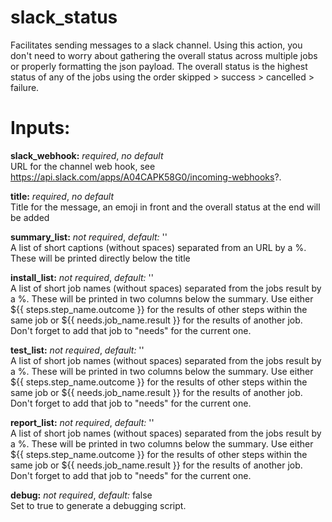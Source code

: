 # slack_status
Facilitates sending messages to a slack channel. Using this action, you don't need to worry about gathering the
overall status across multiple jobs or properly formatting the json payload. The overall status is the highest
status of any of the jobs using the order skipped > success > cancelled > failure.

# Inputs:
**slack_webhook:** *required*, *no default*  
URL for the channel web hook, see https://api.slack.com/apps/A04CAPK58G0/incoming-webhooks?.

**title:** *required*, *no default*  
Title for the message, an emoji in front and the overall status at the end will be added

**summary_list:** *not required*, *default:* ''  
A list of short captions (without spaces) separated from an URL by a %. These will be printed directly below the title

**install_list:** *not required*, *default:* ''  
A list of short job names (without spaces) separated from the jobs result by a %. These will be printed in two columns below
the summary. Use either ${{ steps.step_name.outcome }} for the results of other steps within the same job or ${{ needs.job_name.result }}
for the results of another job. Don't forget to add that job to "needs" for the current one.

**test_list:** *not required*, *default:* ''  
A list of short job names (without spaces) separated from the jobs result by a %. These will be printed in two columns below
the summary. Use either ${{ steps.step_name.outcome }} for the results of other steps within the same job or ${{ needs.job_name.result }}
for the results of another job. Don't forget to add that job to "needs" for the current one.

**report_list:** *not required*, *default:* ''  
A list of short job names (without spaces) separated from the jobs result by a %. These will be printed in two columns below
the summary. Use either ${{ steps.step_name.outcome }} for the results of other steps within the same job or ${{ needs.job_name.result }}
for the results of another job. Don't forget to add that job to "needs" for the current one.

**debug:** *not required*, *default:* false  
Set to true to generate a debugging script.

